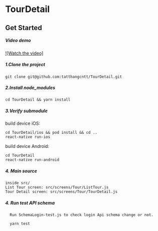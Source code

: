 # TourDetail

## Get Started
##### Video demo
[![Watch the video]](https://youtu.be/9SDXIx6fhBo)
##### 1.Clone the project

```
git clone git@github.com:tatthangcntt/TourDetail.git
```

##### 2.Install node_modules

```
cd TourDetail && yarn install
```

##### 3.Verify submodule

build device iOS:
```
cd TourDetail/ios && pod install && cd ..
react-native run-ios
```
build device Android:
```
cd TourDetail
react-native run-android
```
##### 4. Main source 
```
inside src/
List Tour screen: src/screens/Tour/ListTour.js
Tour Detail screen: src/screens/Tour/TourDetail.js
```
##### 4. Run test API schema 

```
  Run SchemaLogin-test.js to check login Api schema change or not.

  yarn test

```



